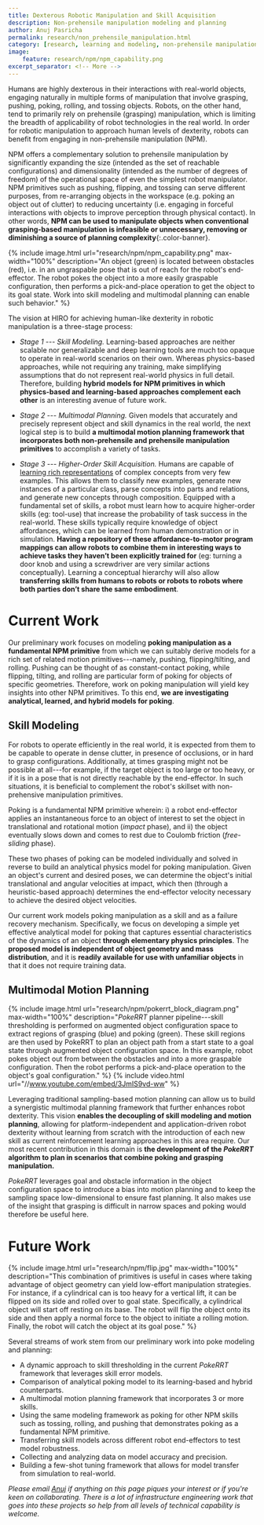 ```yaml
---
title: Dexterous Robotic Manipulation and Skill Acquisition
description: Non-prehensile manipulation modeling and planning
author: Anuj Pasricha
permalink: research/non_prehensile_manipulation.html
category: [research, learning and modeling, non-prehensile manipulation]
image:
    feature: research/npm/npm_capability.png
excerpt_separator: <!-- More -->
---
```


Humans are highly dexterous in their interactions with real-world objects, engaging naturally in multiple forms of manipulation that involve grasping, pushing, poking, rolling, and tossing objects. Robots, on the other hand, tend to primarily rely on prehensile (grasping) manipulation, which is limiting the breadth of applicability of robot technologies in the real world. In order for robotic manipulation to approach human levels of dexterity, robots can benefit from engaging in non-prehensile manipulation (NPM).

<!-- More -->

NPM offers a complementary solution to prehensile manipulation by significantly expanding the size (intended as the set of reachable configurations) and dimensionality (intended as the number of degrees of freedom) of the operational space of even the simplest robot manipulator. NPM primitives such as pushing, flipping, and tossing can serve different purposes, from re-arranging objects in the workspace (e.g. poking an object out of clutter) to reducing uncertainty (i.e. engaging in forceful interactions with objects to improve perception through physical contact). In other words, **NPM can be used to manipulate objects when conventional grasping-based manipulation is infeasible or unnecessary, removing or diminishing a source of planning complexity**{:.color-banner}.

{% include image.html url="research/npm/npm_capability.png" max-width="100%" description="An object (green) is located between obstacles (red), i.e. in an ungraspable pose that is out of reach for the robot's end-effector. The robot pokes the object into a more easily graspable configuration, then performs a pick-and-place operation to get the object to its goal state. Work into skill modeling and multimodal planning can enable such behavior." %}

The vision at HIRO for achieving human-like dexterity in robotic manipulation is a three-stage process:

 * _Stage 1 --- Skill Modeling._
   Learning-based approaches are neither scalable nor generalizable and deep learning tools are much too opaque to operate in real-world scenarios on their own. Whereas physics-based approaches, while not requiring any training, make simplifying assumptions that do not represent real-world physics in full detail. Therefore, building **hybrid models for NPM primitives in which physics-based and learning-based approaches complement each other** is an interesting avenue of future work.

 * _Stage 2 --- Multimodal Planning._
   Given models that accurately and precisely represent object and skill dynamics in the real world, the next logical step is to build **a multimodal motion planning framework that incorporates both non-prehensile and prehensile manipulation primitives** to accomplish a variety of tasks.

 * _Stage 3 --- Higher-Order Skill Acquisition._
   Humans are capable of [learning rich representations](https://arxiv.org/pdf/1604.00289.pdf) of complex concepts from very few examples. This allows them to classify new examples, generate new instances of a particular class, parse concepts into parts and relations, and generate new concepts through composition. Equipped with a fundamental set of skills, a robot must learn how to acquire higher-order skills (eg: tool-use) that increase the probability of task success in the real-world. These skills typically require knowledge of object affordances, which can be learned from human demonstration or in simulation. **Having a repository of these affordance-to-motor program mappings can allow robots to combine them in interesting ways to achieve tasks they haven’t been explicitly trained for** (eg: turning a door knob and using a screwdriver are very similar actions conceptually). Learning a conceptual hierarchy will also allow **transferring skills from humans to robots or robots to robots where both parties don’t share the same embodiment**.

# Current Work

Our preliminary work focuses on modeling **poking manipulation as a fundamental NPM primitive** from which we can suitably derive models for a rich set of related motion primitives---namely, pushing, flipping/tilting, and rolling. Pushing can be thought of as constant-contact poking, while flipping, tilting, and rolling are particular form of poking for objects of specific geometries. Therefore, work on poking manipulation will yield key insights into other NPM primitives. To this end, **we are investigating analytical, learned, and hybrid models for poking**.

## Skill Modeling

For robots to operate efficiently in the real world, it is expected from them to be capable to operate in dense clutter, in presence of occlusions, or in hard to grasp configurations. Additionally, at times grasping might not be possible at all---for example, if the target object is too large or too heavy, or if it is in a pose that is not directly reachable by the end-effector. In such situations, it is beneficial to complement the robot's skillset with non-prehensive manipulation primitives.

Poking is a fundamental NPM primitive wherein: i) a robot end-effector applies an instantaneous force to an object of interest to set the object in translational and rotational motion (*impact* phase), and
ii) the object eventually slows down and comes to rest due to Coulomb friction (*free-sliding* phase).

These two phases of poking can be modeled individually and solved in reverse to build an analytical physics model for poking manipulation. Given an object's current and desired poses, we can determine the object's initial translational and angular velocities at impact, which then (through a heuristic-based approach) determines the end-effector velocity necessary to achieve the desired object velocities.

Our current work models poking manipulation as a skill and as a failure recovery mechanism. Specifically, we focus on developing a simple yet effective analytical model for poking that captures essential characteristics of the dynamics of an object **through elementary physics principles**. The **proposed model is independent of object geometry and mass distribution**, and it is **readily available for use with unfamiliar objects** in that it does not require training data.

## Multimodal Motion Planning

{% include image.html url="research/npm/pokerrt_block_diagram.png" max-width="100%" description="<em>PokeRRT</em> planner pipeline---skill thresholding is performed on augmented object configuration space to extract regions of grasping (blue) and poking (green). These skill regions are then used by PokeRRT to plan an object path from a start state to a goal state through augmented object configuration space. In this example, robot pokes object out from between the obstacles and into a more graspable configuration. Then the robot performs a pick-and-place operation to the object's goal configuration." %}
{% include video.html url="//www.youtube.com/embed/3JmIS9vd-ww" %}

Leveraging traditional sampling-based motion planning can allow us to build a synergistic multimodal planning framework that further enhances robot dexterity. This vision **enables the decoupling of skill modeling and motion planning**, allowing for platform-independent and application-driven robot dexterity without learning from scratch with the introduction of each new skill as current reinforcement learning approaches in this area require. Our most recent contribution in this domain is **the development of the *PokeRRT* algorithm to plan in scenarios that combine poking and grasping manipulation.**

*PokeRRT* leverages goal and obstacle information in the object configuration space to introduce a bias into motion planning and to keep the sampling space low-dimensional to ensure fast planning. It also makes use of the insight that grasping is difficult in narrow spaces and poking would therefore be useful here.

# Future Work

{% include image.html url="research/npm/flip.jpg" max-width="100%" description="This combination of primitives is useful in cases where taking advantage of object geometry can yield low-effort manipulation strategies. For instance, if a cylindrical can is too heavy for a vertical lift, it can be flipped on its side and rolled over to goal state. Specifically, a cylindrical object will start off resting on its base. The robot will flip the object onto its side and then apply a normal force to the object to initiate a rolling motion. Finally, the robot will catch the object at its goal pose." %}

Several streams of work stem from our preliminary work into poke modeling and planning:
* A dynamic approach to skill thresholding in the current *PokeRRT* framework that leverages skill error models.
* Comparison of analytical poking model to its learning-based and hybrid counterparts.
* A multimodal motion planning framework that incorporates 3 or more skills.
* Using the same modeling framework as poking for other NPM skills such as tossing, rolling, and pushing that demonstrates poking as a fundamental NPM primitive.
* Transferring skill models across different robot end-effectors to test model robustness.
* Collecting and analyzing data on model accuracy and precision.
* Building a few-shot tuning framework that allows for model transfer from simulation to real-world.

*Please email [Anuj](mailto:anuj.pasricha@colorado.edu) if anything on this page piques your interest or if you're keen on collaborating. There is a lot of infrastructure engineering work that goes into these projects so help from all levels of technical capability is welcome.*
